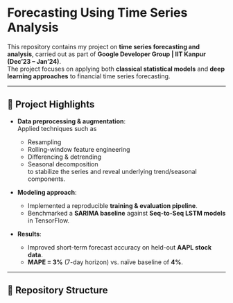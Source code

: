 # Forecasting Using Time Series Analysis

This repository contains my project on **time series forecasting and analysis**, carried out as part of **Google Developer Group | IIT Kanpur (Dec’23 – Jan’24)**.  
The project focuses on applying both **classical statistical models** and **deep learning approaches** to financial time series forecasting.

---

## 🔹 Project Highlights
- **Data preprocessing & augmentation**:  
  Applied techniques such as  
  - Resampling  
  - Rolling-window feature engineering  
  - Differencing & detrending  
  - Seasonal decomposition  
  to stabilize the series and reveal underlying trend/seasonal components.

- **Modeling approach**:  
  - Implemented a reproducible **training & evaluation pipeline**.  
  - Benchmarked a **SARIMA baseline** against **Seq-to-Seq LSTM models** in TensorFlow.  

- **Results**:  
  - Improved short-term forecast accuracy on held-out **AAPL stock data**.  
  - **MAPE = 3%** (7-day horizon) vs. naïve baseline of **4%**.  

---

## 📂 Repository Structure
